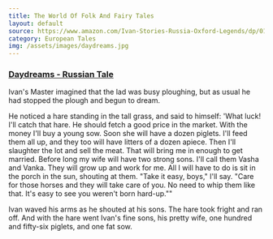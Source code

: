 ```yaml
---
title: The World Of Folk And Fairy Tales
layout: default
source: https://www.amazon.com/Ivan-Stories-Russia-Oxford-Legends/dp/0192741357
category: European Tales
img: /assets/images/daydreams.jpg
---
```

<h3><a href="{{'/tales/daydreams/' | relative_url}}">Daydreams - Russian Tale</a></h3>

<p>Ivan's Master imagined that the lad was busy ploughing, but as usual he had stopped the plough and begun to dream.</p>

<p>He noticed a hare standing in the tall grass, and said to himself: 'What luck! I'll catch that hare. He should fetch a good price in the market. With the money I'll buy a young sow. Soon she will have a dozen piglets. I'll feed them all up, and they too will have litters of a dozen apiece. Then I'll slaughter the lot and sell the meat. That will bring me in enough to get married. Before long my wife will have two strong sons. I'll call them Vasha and Vanka. They will grow up and work for me. All I will have to do is sit in the porch in the sun, shouting at them. "Take it easy, boys," I'll say. "Care for those horses and they will take care of you. No need to whip them like that. It's easy to see you weren't born hard-up.""</p>

<p>Ivan waved his arms as he shouted at his sons. The hare took fright and ran off. And with the hare went Ivan's fine sons, his pretty wife, one hundred and fifty-six piglets, and one fat sow.</p>
